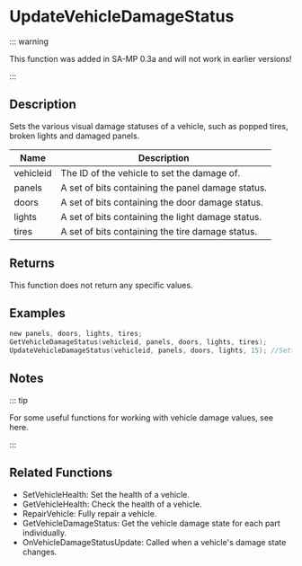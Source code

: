 # UpdateVehicleDamageStatus

::: warning

This function was added in SA-MP 0.3a and will not work in earlier versions!

:::

## Description

Sets the various visual damage statuses of a vehicle, such as popped tires, broken lights and damaged panels.

| Name      | Description                                       |
| --------- | ------------------------------------------------- |
| vehicleid | The ID of the vehicle to set the damage of.       |
| panels    | A set of bits containing the panel damage status. |
| doors     | A set of bits containing the door damage status.  |
| lights    | A set of bits containing the light damage status. |
| tires     | A set of bits containing the tire damage status.  |

## Returns

This function does not return any specific values.

## Examples

```c
new panels, doors, lights, tires;
GetVehicleDamageStatus(vehicleid, panels, doors, lights, tires);
UpdateVehicleDamageStatus(vehicleid, panels, doors, lights, 15); //Setting tires to 15 will pop them all
```

## Notes

::: tip

For some useful functions for working with vehicle damage values, see here.

:::

## Related Functions

- SetVehicleHealth: Set the health of a vehicle.
- GetVehicleHealth: Check the health of a vehicle.
- RepairVehicle: Fully repair a vehicle.
- GetVehicleDamageStatus: Get the vehicle damage state for each part individually.
- OnVehicleDamageStatusUpdate: Called when a vehicle's damage state changes.
